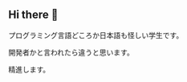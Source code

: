 ## Hi there 👋

プログラミング言語どころか日本語も怪しい学生です。

開発者かと言われたら違うと思います。

精進します。

<!--
**minumarapid/minumarapid** is a ✨ _special_ ✨ repository because its `README.md` (this file) appears on your GitHub profile.

Here are some ideas to get you started:

- 🔭 I’m currently working on ...
- 🌱 I’m currently learning ...
- 👯 I’m looking to collaborate on ...
- 🤔 I’m looking for help with ...
- 💬 Ask me about ...
- 📫 How to reach me: ...
- 😄 Pronouns: ...
- ⚡ Fun fact: ...
-->

